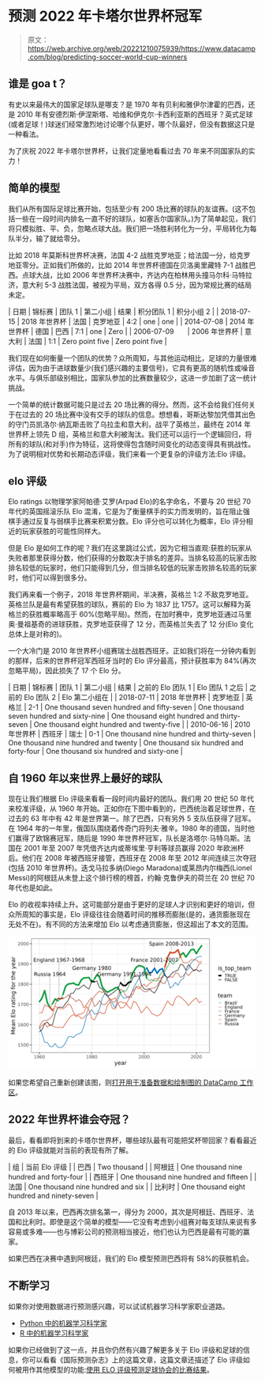 # 预测 2022 年卡塔尔世界杯冠军

> 原文：<https://web.archive.org/web/20221210075939/https://www.datacamp.com/blog/predicting-soccer-world-cup-winners>

## 谁是 goa t？

有史以来最伟大的国家足球队是哪支？是 1970 年有贝利和雅伊尔津霍的巴西，还是 2010 年有安德烈斯·伊涅斯塔、哈维和伊克尔·卡西利亚斯的西班牙？英式足球(或者足球！)球迷们经常激烈地讨论哪个队更好，哪个队最好，但没有数据这只是一种看法。

为了庆祝 2022 年卡塔尔世界杯，让我们定量地看看过去 70 年来不同国家队的实力！

## 简单的模型

我们从所有国际足球比赛开始，包括至少有 200 场比赛的球队的友谊赛。(这不包括一些在一段时间内排名一直不好的球队，如塞舌尔国家队。)为了简单起见，我们将只模拟胜、平、负，忽略点球大战。我们把一场胜利转化为一分，平局转化为每队半分，输了就给零分。

比如 2018 年莫斯科世界杯决赛，法国 4-2 战胜克罗地亚；给法国一分，给克罗地亚零分。正如我们所做的，比如 2014 年世界杯德国在贝洛奥里藏特 7-1 战胜巴西。点球大战，比如 2006 年世界杯决赛中，齐达内在柏林用头撞马尔科·马特拉济，意大利 5-3 战胜法国，被视为平局，双方各得 0.5 分，因为常规比赛的结局未定。

| 日期 | 锦标赛 | 团队 1 | 第二小组 | 结果 | 积分团队 1 | 积分小组 2 |
| 2018-07-15 | 2018 年世界杯 | 法国 | 克罗地亚 | 4:2 | one | one |
| 2014-07-08 | 2014 年世界杯 | 德国 | 巴西 | 7:1 | one | Zero |
| 2006-07-09       | 2006 年世界杯 | 意大利 | 法国 | 1:1 | Zero point five | Zero point five |

我们现在如何衡量一个团队的优势？众所周知，与其他运动相比，足球的力量很难评估，因为由于进球数量少(我们感兴趣的主要信号)，它具有更高的随机性或噪音水平。与俱乐部级别相比，国家队参加的比赛数量较少，这进一步加剧了这一统计挑战。

一个简单的统计数据可能只是过去 20 场比赛的得分。然而，这不会给我们任何关于在过去的 20 场比赛中没有交手的球队的信息。想想看，哥斯达黎加凭借其出色的守门员凯洛尔·纳瓦斯击败了乌拉圭和意大利，战平了英格兰，最终在 2014 年世界杯上领先 D 组，英格兰和意大利被淘汰。我们还可以运行一个逻辑回归，将所有的球队(和对手)作为特征，这将使得包含随时间变化的动态变得具有挑战性。为了说明相对优势和长期动态评级，我们来看一个更复杂的评级方法:Elo 评级。

## elo 评级

Elo ratings 以物理学家阿帕德·艾罗(Arpad Elo)的名字命名，不要与 20 世纪 70 年代的英国摇滚乐队 Elo 混淆，它是为了衡量棋手的实力而发明的，旨在阻止强棋手通过反复与弱棋手比赛来积累分数。Elo 评分也可以转化为概率，Elo 评分相近的玩家获胜的可能性同样大。

但是 Elo 是如何工作的呢？我们在这里跳过公式，因为它相当直观:获胜的玩家从失败者那里获得分数，他们获得的分数取决于排名的差异。当排名较高的玩家击败排名较低的玩家时，他们只能得到几分，但当排名较低的玩家击败排名较高的玩家时，他们可以得到很多分。

我们再来看一个例子，2018 年世界杯期间，半决赛，英格兰 1:2 不敌克罗地亚。英格兰队是最有希望获胜的球队，赛前的 Elo 为 1837 比 1757。这可以解释为英格兰的获胜概率略高于 60%(忽略平局)。然而，在加时赛中，克罗地亚通过马里奥·曼祖基奇的进球获胜，克罗地亚获得了 12 分，而英格兰失去了 12 分(Elo 变化总体上是对称的)。

一个大冷门是 2010 年世界杯小组赛瑞士战胜西班牙。正如我们将在一分钟内看到的那样，后来的世界杯冠军西班牙当时的 Elo 评分最高，预计获胜率为 84%(再次忽略平局)，因此损失了 17 个 Elo 分。

| 日期 | 锦标赛 | 团队 1 | 第二小组 | 结果 | 之前的 Elo 团队 1 | Elo 团队 1 之后 | 之前的 Elo 团队 2 | Elo 第二小组在 |
| 2018-07-11 | 2018 年世界杯 | 克罗地亚 | 英格兰 | 2-1 | One thousand seven hundred and fifty-seven | One thousand seven hundred and sixty-nine | One thousand eight hundred and thirty-seven | One thousand eight hundred and twenty-five |
| 2010-06-16 | 2010 年世界杯 | 西班牙 | 瑞士 | 0-1 | One thousand nine hundred and thirty-seven | One thousand nine hundred and twenty | One thousand six hundred and forty-four | One thousand six hundred and sixty-one |

## 自 1960 年以来世界上最好的球队

现在让我们根据 Elo 评级来看看一段时间内最好的团队。我们用 20 世纪 50 年代来校准评级，从 1960 年开始。正如你在下图中看到的，巴西统治着足球世界，在过去的 63 年中有 42 年是世界第一。除了巴西，只有另外 5 支队伍获得了冠军。在 1964 年的一年里，俄国队围绕着传奇门将列夫·雅辛。1980 年的德国，当时他们赢得了欧锦赛冠军，随后是 1990 年世界杯冠军，队长是洛塔尔·马特乌斯。法国在 2001 年至 2007 年凭借齐达内或蒂埃里·亨利等球员赢得 2020 年欧洲杯后。他们在 2008 年被西班牙接管，西班牙在 2008 年至 2012 年间连续三次夺冠(包括 2010 年世界杯)。迭戈马拉多纳(Diego Maradona)或莱昂内尔梅西(Lionel Messi)的阿根廷从未登上这个排行榜的榜首，约翰·克鲁伊夫的荷兰在 20 世纪 70 年代也是如此。

Elo 的收视率持续上升。这可能部分是由于更好的足球人才识别和更好的培训，但众所周知的事实是，Elo 评级往往会随着时间的推移而膨胀(是的，通货膨胀现在无处不在)。有不同的方法来增加 Elo 以考虑通货膨胀，但这超出了本文的范围。

![Elo ratings for six top national soccer teams by year.](img/154372a36307a3b5e2ed871500ad813f.png)

如果您希望自己重新创建该图，则[打开用于准备数据和绘制图的 DataCamp 工作区](https://web.archive.org/web/20221121141815/https://app.datacamp.com/workspace/new?_tag=workspace&accountType=personal&utm_content=copy_duplicate_link&utm_medium=in_product&utm_source=workspace&visibility=public&workspaceId=3e705713-3e6d-4b4f-8853-dfe4c2a471d0)。

## 2022 年世界杯谁会夺冠？

最后，看看即将到来的卡塔尔世界杯，哪些球队最有可能把奖杯带回家？看看最近的 Elo 评级就能对当前的表现有所了解。

| 组 | 当前 Elo 评级 |
| 巴西 | Two thousand |
| 阿根廷 | One thousand nine hundred and forty-four |
| 西班牙 | One thousand nine hundred and fifteen |
| 法国 | One thousand nine hundred and six |
| 比利时 | One thousand eight hundred and ninety-seven |

自 2013 年以来，巴西再次排名第一，得分为 2000，其次是阿根廷、西班牙、法国和比利时。即使是这个简单的模型——它没有考虑到小组赛对每支球队来说有多容易或多难——也与博彩公司的预测相当接近，他们也认为巴西是最有可能的赢家。

如果巴西在决赛中遇到阿根廷，我们的 Elo 模型预测巴西将有 58%的获胜机会。

## 不断学习

如果你对使用数据进行预测感兴趣，可以试试机器学习科学家职业道路。

*   [Python 中的机器学习科学家](https://web.archive.org/web/20221121141815/https://www.datacamp.com/tracks/machine-learning-scientist-with-python)
*   [R 中的机器学习科学家](https://web.archive.org/web/20221121141815/https://www.datacamp.com/tracks/machine-learning-scientist-with-r)

如果你已经做到了这一点，并且你仍然有兴趣了解更多关于 Elo 评级和足球的信息，你可以看看《国际预测杂志》上的这篇文章，这篇文章还描述了 Elo 评级如何被用作其他模型的功能:[使用 ELO 评级预测足球协会的比赛结果](https://web.archive.org/web/20221121141815/https://www.sciencedirect.com/science/article/abs/pii/S0169207009001708)。
